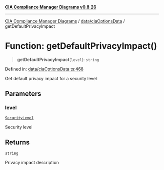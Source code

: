 [**CIA Compliance Manager Diagrams v0.8.26**](../../../README.md)

***

[CIA Compliance Manager Diagrams](../../../modules.md) / [data/ciaOptionsData](../README.md) / getDefaultPrivacyImpact

# Function: getDefaultPrivacyImpact()

> **getDefaultPrivacyImpact**(`level`): `string`

Defined in: [data/ciaOptionsData.ts:468](https://github.com/Hack23/cia-compliance-manager/blob/168f1311621722afef33b264085d8ac99d4a3213/src/data/ciaOptionsData.ts#L468)

Get default privacy impact for a security level

## Parameters

### level

[`SecurityLevel`](../../../types/cia/type-aliases/SecurityLevel.md)

Security level

## Returns

`string`

Privacy impact description
